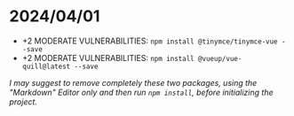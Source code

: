 # 2024/04/01
- +2 MODERATE VULNERABILITIES: `npm install @tinymce/tinymce-vue --save`
- +2 MODERATE VULNERABILITIES: `npm install @vueup/vue-quill@latest --save`

*I may suggest to remove completely these two packages, using the "Markdown" Editor only and then run `npm install`, before initializing the project.*
